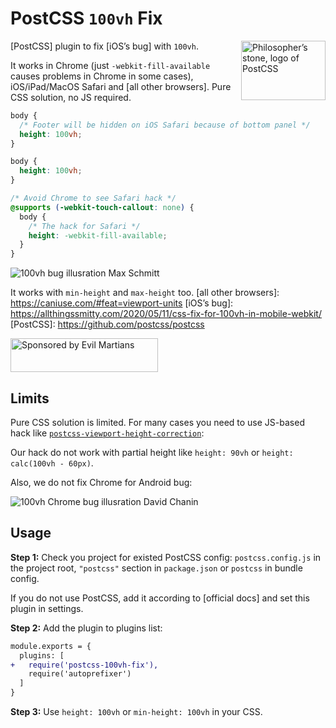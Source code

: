 # PostCSS `100vh` Fix

<img align="right" width="135" height="95"
     title="Philosopher’s stone, logo of PostCSS"
     src="https://postcss.org/logo-leftp.svg">

[PostCSS] plugin to fix [iOS’s bug] with `100vh`.

It works in Chrome (just `-webkit-fill-available` causes problems in Chrome
in some cases), iOS/iPad/MacOS Safari and [all other browsers].
Pure CSS solution, no JS required.

```css
body {
  /* Footer will be hidden on iOS Safari because of bottom panel */
  height: 100vh;
}
```

```css
body {
  height: 100vh;
}

/* Avoid Chrome to see Safari hack */
@supports (-webkit-touch-callout: none) {
  body {
    /* The hack for Safari */
    height: -webkit-fill-available;
  }
}
```

<img src="https://maximilianschmitt.me/posts/css-100vh-mobile-browsers/lld-minimal-vs-normal-ui@2x.png"
     alt="100vh bug illusration Max Schmitt"
     title="By Max Schmitt">

It works with `min-height` and `max-height` too.
[all other browsers]: https://caniuse.com/#feat=viewport-units
[iOS’s bug]: https://allthingssmitty.com/2020/05/11/css-fix-for-100vh-in-mobile-webkit/
[PostCSS]: https://github.com/postcss/postcss

<a href="https://evilmartians.com/?utm_source=postcss-dark-theme-class">
  <img src="https://evilmartians.com/badges/sponsored-by-evil-martians.svg"
       alt="Sponsored by Evil Martians" width="236" height="54">
</a>


## Limits

Pure CSS solution is limited. For many cases you need to use JS-based hack like
[`postcss-viewport-height-correction`]:

Our hack do not work with partial height like `height: 90vh`
or `height: calc(100vh - 60px)`.

Also, we do not fix Chrome for Android bug:

<img src="https://chanind.github.io/assets/100vh_problem.png"
     alt="100vh Chrome bug illusration David Chanin"
     title="By David Chanin">

[`postcss-viewport-height-correction`]: https://github.com/Faisal-Manzer/postcss-viewport-height-correction


## Usage

**Step 1:** Check you project for existed PostCSS config: `postcss.config.js`
in the project root, `"postcss"` section in `package.json`
or `postcss` in bundle config.

If you do not use PostCSS, add it according to [official docs]
and set this plugin in settings.

**Step 2:** Add the plugin to plugins list:

```diff
module.exports = {
  plugins: [
+   require('postcss-100vh-fix'),
    require('autoprefixer')
  ]
}
```

**Step 3:** Use `height: 100vh` or `min-height: 100vh` in your CSS.
